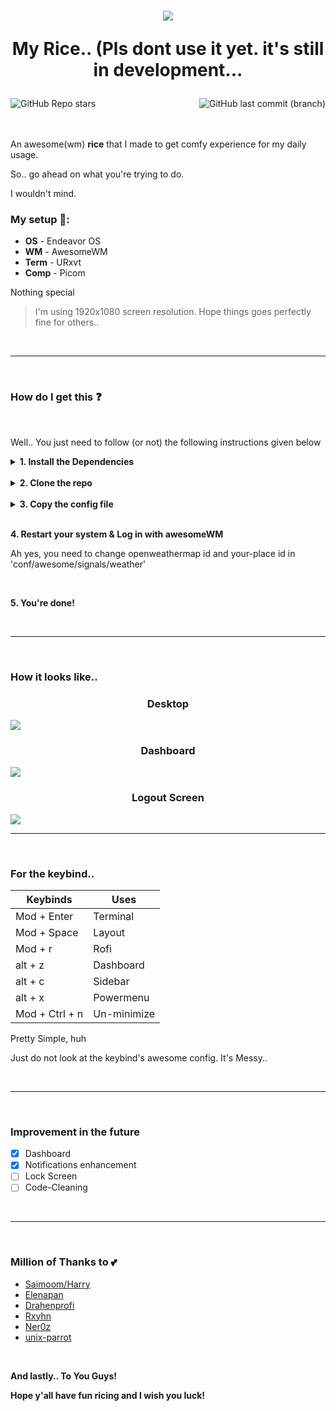
<h1 align='center'>
  <img align='center' src='https://github.com/N3k0Ch4n/dotRice/blob/main/.github/hollow-knight-hornet.gif'>
  
  <br>
  
  My Rice.. (Pls dont use it **yet**. it's still in development...
</h1>

<img align='left' alt="GitHub Repo stars" src="https://img.shields.io/github/stars/N3k0Ch4n/dotRice?color=%23ffefd0&label=Stars&style=for-the-badge&labelColor=ffefd0">
<img align='right' alt="GitHub last commit (branch)" src="https://img.shields.io/github/last-commit/N3k0Ch4n/Another_dotfiles/main?color=%2388aeda&label=Last Update%3F&style=for-the-badge&labelColor=88aeda">

<br>

<br>

<br>

An awesome(wm) **rice** that I made to get comfy experience for my daily usage.<br>

So.. go ahead on what you're trying to do.

I wouldn't mind.

### My setup 🧰:

- **OS** - Endeavor OS
- **WM**   - AwesomeWM
- **Term**  -  URxvt
- **Comp**  -  Picom

Nothing special

> I'm using 1920x1080 screen resolution. Hope things goes perfectly fine for others..

<br>

---

<br>

### How do I get this ❓

<br>

Well.. You just need to follow (or not) the following instructions given below

<details close>

<summary><b>1. Install the Dependencies</b></summary>
  
  - [awesome-git](https://aur.archlinux.org/packages/awesome-git)
  - [mpd-mpris](https://github.com/natsukagami/mpd-mpris)
  - [picom (pijulius fork)](https://github.com/pijulius/picom)
  - jq
  - inotify-tools
  - playerctl
  - brightnessctl
  - pulseaudio
  - network-manager
  - rxvt-unicode
  - mpd
  - ncmpcpp
  - redshift
  - bluez
  - bluez-utils

<br>

**Required Fonts**

- [Material Design Icons](https://materialdesignicons.com/)
- Icomoon
- Iosevka
- AzukifontBI

<br>

And some others I dont remember 💀
  
I Promise I'll list all of them when I get the time, okay?

<br>

For Arch linux (since I use them)

```sh
sudo pacman -S jq inotify-tools playerctl brightnessctl pulseaudio networkmanager rxvt-unicode mpd ncmpcpp \
alsa-utils alsa-plugins alsa-firmware mpc xclip base-devel pamixer redshift
```

</details>

<br>

<details close>

<summary><b>2. Clone the repo</b></summary>

```sh
git clone https://github.com/N3k0Ch4n/dotRice.git
cd dotRice/conf/
git submodule init
git submodule update
```

</details>

<br>

<details close>

<summary><b>3. Copy the config file</b></summary>

```sh
cp -rf cava awesome mpd ncmpcpp picom $HOME/.config/
cp -rf .Xresources .bashrc .vimrc .zshrc $HOME/
cd ..; cp -rf misc/fonts/* $HOME/.local/share/fonts/
fc-cache -v
systemctl enable mpd.service; systemctl start mpd.service
```

</details>

<br>

**4. Restart your system & Log in with awesomeWM**

Ah yes, you need to change openweathermap id and your-place id in 'conf/awesome/signals/weather'

<br>

**5. You're done!**

<br>

---

<br>

### How it looks like..

<h3 align='center'>Desktop</h3>

<img src="https://i.imgur.com/mgE86K9.png">

<br>

<h3 align='center'>Dashboard</h3>

<img src="https://i.imgur.com/wLQSWaD.png">

<br>

<h3 align='center'>Logout Screen</h3>

<img src="https://i.imgur.com/EMpOcgi.png">

<br>

---

<br>

### For the keybind..

| Keybinds    | Uses     |
| ----------- | -------- |
| Mod + Enter | Terminal |
| Mod + Space | Layout   |
| Mod + r     | Rofi      |
| alt + z     | Dashboard|
| alt + c     | Sidebar  |
| alt + x     | Powermenu|
| Mod + Ctrl + n | Un-minimize |

Pretty Simple, huh

Just do not look at the keybind's awesome config. It's Messy..

<br>

---

<br>

### Improvement in the future

- [x] Dashboard 
- [x] Notifications enhancement
- [ ] Lock Screen 
- [ ] Code-Cleaning

<br>

---

<br>

### Million of Thanks to 💕

- [Saimoom/Harry](https://github.com/saimoomedits/dotfiles)
- [Elenapan](https://github.com/elenapan/dotfiles)
- [Drahenprofi](https://github.com/drahenprofi/dotfiles)
- [Rxyhn](https://github.com/rxyhn/dotfiles)
- [Ner0z](https://github.com/ner0z/dotfiles)
- [unix-parrot](https://github.com/unix-parrot)

<br>

**And lastly.. To You Guys!**

**Hope y'all have fun ricing and I wish you luck!**
